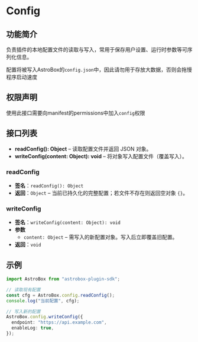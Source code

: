 # Config

## 功能简介
负责插件的本地配置文件的读取与写入，常用于保存用户设置、运行时参数等可序列化信息。

配置将被写入AstroBox的`config.json`中，因此请勿用于存放大数据，否则会拖慢程序启动速度

## 权限声明
使用此接口需要向manifest的permissions中加入`config`权限

## 接口列表
- **readConfig(): Object** – 读取配置文件并返回 JSON 对象。  
- **writeConfig(content: Object): void** – 将对象写入配置文件（覆盖写入）。

### readConfig
- **签名**：`readConfig(): Object`  
- **返回**：`Object` – 当前已持久化的完整配置；若文件不存在则返回空对象 `{}`。

### writeConfig
- **签名**：`writeConfig(content: Object): void`  
- **参数**  
  - `content: Object` – 需写入的新配置对象。写入后立即覆盖旧配置。  
- **返回**：`void`

## 示例
```typescript
import AstroBox from "astrobox-plugin-sdk";

// 读取现有配置
const cfg = AstroBox.config.readConfig();
console.log("当前配置", cfg);

// 写入新的配置
AstroBox.config.writeConfig({
  endpoint: "https://api.example.com",
  enableLog: true,
});